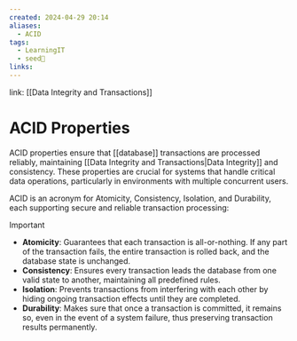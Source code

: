 ```yaml
---
created: 2024-04-29 20:14
aliases:
  - ACID
tags:
  - LearningIT
  - seed🌱
links:
---
```


link: [[Data Integrity and Transactions]]

# ACID Properties

ACID properties ensure that [[database]] transactions are processed reliably, maintaining [[Data Integrity and Transactions|Data Integrity]] and consistency. These properties are crucial for systems that handle critical data operations, particularly in environments with multiple concurrent users.

ACID is an acronym for Atomicity, Consistency, Isolation, and Durability, each supporting secure and reliable transaction processing:

> [!important]
> 
> - **Atomicity**: Guarantees that each transaction is all-or-nothing. If any part of the transaction fails, the entire transaction is rolled back, and the database state is unchanged.
> - **Consistency**: Ensures every transaction leads the database from one valid state to another, maintaining all predefined rules.
> - **Isolation**: Prevents transactions from interfering with each other by hiding ongoing transaction effects until they are completed.
> - **Durability**: Makes sure that once a transaction is committed, it remains so, even in the event of a system failure, thus preserving transaction results permanently.

